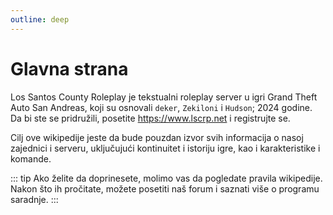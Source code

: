 ```yaml
---
outline: deep
---
```


# Glavna strana

Los Santos County Roleplay je tekstualni roleplay server u igri Grand Theft Auto San Andreas, koji su osnovali `deker`, `Zekiloni` i `Hudson`; 2024 godine. Da bi ste se pridružili, posetite https://www.lscrp.net i registrujte se.

Cilj ove wikipedije jeste da bude pouzdan izvor svih informacija o nasoj zajednici i serveru, uključujući kontinuitet i istoriju igre, kao i karakteristike i komande.

::: tip
Ako želite da doprinesete, molimo vas da pogledate pravila wikipedije. Nakon što ih pročitate, možete posetiti naš forum i saznati više o programu saradnje.
:::
